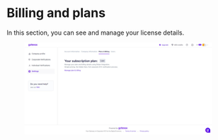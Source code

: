 # Billing and plans

In this section, you can see and manage your license details.&#x20;

<figure><img src="../.gitbook/assets/SettingsBillingAndPlans.png" alt=""><figcaption></figcaption></figure>
